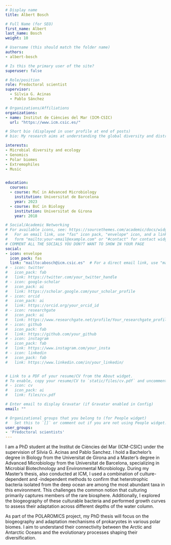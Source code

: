 ```yaml
---
# Display name
title: Albert Bosch

# Full Name (for SEO)
first_name: Albert
last_name: Bosch
weight: 10

# Username (this should match the folder name)
authors:
- albert-bosch

# Is this the primary user of the site?
superuser: false

# Role/position
role: Predoctoral scientist
supervisor: 
  - Silvia G. Acinas
  - Pablo Sánchez

# Organizations/Affiliations
organizations:
- name: Institut de Ciències del Mar (ICM-CSIC)
  url: "https://www.icm.csic.es/"

# Short bio (displayed in user profile at end of posts)
# bio: My research aims at understanding the global diversity and distribution of eukaryotic and prokaryotic microbes employing curated phylogenetic frameworks focusing on novel environmental taxa.

interests:
- Microbial diversity and ecology
- Genomics
- Polar biomes
- Extremophiles
- Music


education:
  courses:
  - course: MsC in Advanced Microbiology
    institution: Universitat de Barcelona
    year: 2023
  - course: BsC in Biology
    institution: Universitat de Girona
    year: 2018

# Social/Academic Networking
# For available icons, see: https://sourcethemes.com/academic/docs/widgets/#icons
#   For an email link, use "fas" icon pack, "envelope" icon, and a link in the
#   form "mailto:your-email@example.com" or "#contact" for contact widget.
# COMMENT ALL THE SOCIALS YOU DON?T WANT TO SHOW IN YOUR PAGE
social:
- icon: envelope
  icon_pack: fas
  link: "mailto:abosch@icm.csic.es"  # For a direct email link, use "mailto:test@example.org".
# - icon: twitter
#   icon_pack: fab
#   link: https://twitter.com/your_twitter_handle
# - icon: google-scholar
#   icon_pack: ai
#   link: https://scholar.google.com/your_scholar_profile
# - icon: orcid
#   icon_pack: ai
#   link: https://orcid.org/your_orcid_id
# - icon: researchgate
#   icon_pack: ai
#   link: https://www.researchgate.net/profile/Your_researchgate_profile
# - icon: github
#   icon_pack: fab
#   link: https://github.com/your_github
# - icon: instagram
#   icon_pack: fab
#   link: https://www.instagram.com/your_insta
# - icon: linkedin
#   icon_pack: fab
#   link: https://www.linkedin.com/in/your_linkedin/


# Link to a PDF of your resume/CV from the About widget.
# To enable, copy your resume/CV to `static/files/cv.pdf` and uncomment the lines below.
# - icon: cv
#   icon_pack: ai
#   link: files/cv.pdf

# Enter email to display Gravatar (if Gravatar enabled in Config)
email: ""

# Organizational groups that you belong to (for People widget)
#   Set this to `[]` or comment out if you are not using People widget.
user_groups:
- 'Predoctoral scientists'
---
```

I am a PhD student at the Institut de Ciències del Mar (ICM-CSIC) under the supervision of Silvia G. Acinas and Pablo Sanchez. I hold a Bachelor’s degree in Biology from the Universitat de Girona and a Master’s degree in Advanced Microbiology from the Universitat de Barcelona, specializing in Microbial Biotechnology and Environmental Microbiology. During my Master’s thesis, also conducted at ICM, I used a combination of culture-dependent and -independent methods to confirm that heterotrophic bacteria isolated from the deep ocean are among the most abundant taxa in this environment. This challenges the common notion that culturing primarily captures members of the rare biosphere. Additionally, I explored the biogeography of these culturable bacteria and performed growth curves to assess their adaptation across different depths of the water column.

As part of the POLAROMICS project, my PhD thesis will focus on the biogeography and adaptation mechanisms of prokaryotes in various polar biomes. I aim to understand their connectivity between the Arctic and Antarctic Oceans and the evolutionary processes shaping their diversification.

